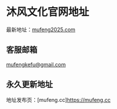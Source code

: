 # 沐风文化官网地址

最新地址：[mufeng2025.com](https://www.mufeng2025.com/)

## 客服邮箱

mufengkefu@gmail.com

## 永久更新地址

地址发布页：[mufeng.cc]https://mufeng.cc
